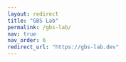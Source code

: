 ```yaml
---
layout: redirect
title: "GBS Lab"
permalink: /gbs-lab/
nav: true
nav_order: 6
redirect_url: "https://gbs-lab.dev"
---
```

